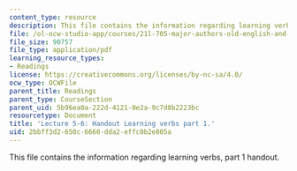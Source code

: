 ```yaml
---
content_type: resource
description: This file contains the information regarding learning verbs, part 1 handout.
file: /ol-ocw-studio-app/courses/21l-705-major-authors-old-english-and-beowulf-spring-2014/2bbff3d2650c6660dda2effc0b2e805a_MIT21L_705S14_Learn_verbs.pdf
file_size: 90757
file_type: application/pdf
learning_resource_types:
- Readings
license: https://creativecommons.org/licenses/by-nc-sa/4.0/
ocw_type: OCWFile
parent_title: Readings
parent_type: CourseSection
parent_uid: 5b96ea0a-222d-4121-0e2a-9c7d8b2223bc
resourcetype: Document
title: 'Lecture 5-6: Handout Learning verbs part 1.'
uid: 2bbff3d2-650c-6660-dda2-effc0b2e805a
---
```

This file contains the information regarding learning verbs, part 1 handout.